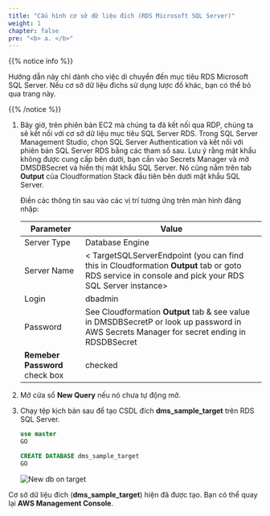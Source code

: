 ```yaml
---
title: "Cấu hình cơ sở dữ liệu đích (RDS Microsoft SQL Server)"
weight: 1
chapter: false
pre: "<b> a. </b>"
---
```


{{% notice info %}}

Hướng dẫn này chỉ dành cho việc di chuyển đến mục tiêu RDS Microsoft SQL Server. Nếu cơ sở dữ liệu đichs sử dụng lược đồ khác, bạn có thể bỏ qua trang này.

{{% /notice %}}

1. Bây giờ, trên phiên bản EC2 mà chúng ta đã kết nối qua RDP, chúng ta sẽ kết nối với cơ sở dữ liệu mục tiêu SQL Server RDS. Trong SQL Server Management Studio, chọn SQL Server Authentication và kết nối với phiên bản SQL Server RDS bằng các tham số sau. Lưu ý rằng mật khẩu không được cung cấp bên dưới, bạn cần vào Secrets Manager và mở DMSDBSecret và hiển thị mật khẩu SQL Server. Nó cũng nằm trên tab **Output** của Cloudformation Stack đầu tiên bên dưới mật khẩu SQL Server.

    Điền các thông tin sau vào các vị trí tương ứng trên màn hình đăng nhập:

    |  Parameter	 |  Value  |
    |-------------|-------------------|
    |  Server Type	 |  Database Engine  |
    |  Server Name	 |  < TargetSQLServerEndpoint (you can find this in Cloudformation **Output** tab or goto RDS service in console and pick your RDS SQL Server instance>  |
    |  Login	 |  dbadmin  |
    |  Password	 |  See Cloudformation **Output** tab & see value in DMSDBSecretP or look up password in AWS Secrets Manager for secret ending in RDSDBSecret  |
    |  **Remeber Password** check box	 |  checked  |

1. Mở cửa sổ **New Query** nếu nó chưa tự động mở.

1. Chạy tệp kịch bản sau để tạo CSDL đích **dms_sample_target** trên RDS SQL Server.

    ```sql
    use master
    GO

    CREATE DATABASE dms_sample_target
    GO
    ```

    ![New db on target](/images/3/2/1/a/0001.png?width=80pc)

Cơ sở dữ liệu đích (**dms_sample_target**) hiện đã được tạo. Bạn có thể quay lại **AWS Management Console**.
